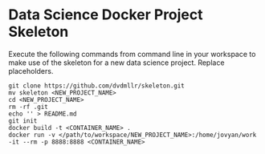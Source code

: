 # Data Science Docker Project Skeleton
Execute the following commands from command line in your workspace to make use of the skeleton for a new data science project. Replace placeholders.

```
git clone https://github.com/dvdmllr/skeleton.git
mv skeleton <NEW_PROJECT_NAME>
cd <NEW_PROJECT_NAME>
rm -rf .git
echo '' > README.md 
git init
docker build -t <CONTAINER_NAME> .
docker run -v </path/to/workspace/NEW_PROJECT_NAME>:/home/jovyan/work -it --rm -p 8888:8888 <CONTAINER_NAME>
```
